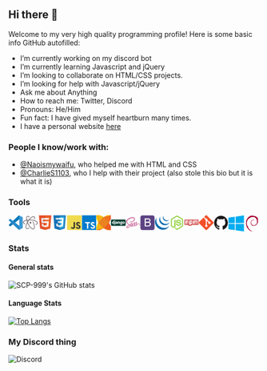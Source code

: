 ## Hi there 👋
Welcome to my very high quality programming profile! Here is some basic info GitHub autofilled:
- I’m currently working on my discord bot
- I’m currently learning Javascript and jQuery
- I’m looking to collaborate on HTML/CSS projects.
- I’m looking for help with Javascript/jQuery 
- Ask me about Anything 
- How to reach me: Twitter, Discord
- Pronouns: He/Him
- Fun fact: I have gived myself heartburn many times.
- I have a personal website [here](https://theblobscp.github.io)
### People I know/work with:
- [@Naoismywaifu](https://github.com/Naoismywaifu), who helped me with HTML and CSS
- [@CharlieS1103](https://github.com/CharlieS1103), who I help with their project (also stole this bio but it is what it is)

### Tools
<div style="display: flex;">
<a href="https://code.visualstudio.com/">
<img src="https://raw.githubusercontent.com/devicons/devicon/master/icons/vscode/vscode-original.svg" width="32" length="32" alt="Visual Studio Code" />
</a>
<a href="https://atom.io/">
<img src="https://raw.githubusercontent.com/devicons/devicon/master/icons/atom/atom-original.svg" width="32" length="32" alt="Atom" />
</a>
<a href="https://www.w3.org/html/">
<img src="https://raw.githubusercontent.com/devicons/devicon/master/icons/html5/html5-original.svg" width="32" length="32" alt="HTML5" />
</a>
<a href="https://www.w3.org/Style/CSS/Overview.en.html">
<img src="https://raw.githubusercontent.com/devicons/devicon/master/icons/css3/css3-original.svg" width="32" length="32" alt="CSS3" />
</a>
<a href="https://www.javascript.com/">
<img src="https://raw.githubusercontent.com/devicons/devicon/master/icons/javascript/javascript-original.svg" width="32" length="32" alt="JavaScript" />
 </a>
<a href="https://www.typescriptlang.org/">
<img src="https://raw.githubusercontent.com/devicons/devicon/master/icons/typescript/typescript-original.svg" width="32" length="32" alt="TypeScript" />
</a>
<a href="https://haxe.org/">
<img src="https://raw.githubusercontent.com/devicons/devicon/master/icons/haxe/haxe-original.svg" width="32" length="32" alt="Haxe" />
</a>
<a href="https://www.djangoproject.com/">
<img src="https://raw.githubusercontent.com/devicons/devicon/master/icons/django/django-original.svg" width="32" length="32" alt="Django" />
</a>
<a href="https://sass-lang.com/">
<img src="https://raw.githubusercontent.com/devicons/devicon/master/icons/sass/sass-original.svg" width="32" length="32" alt="Sass" />
</a>
<a href="https://getbootstrap.com/">
<img src="https://raw.githubusercontent.com/devicons/devicon/master/icons/bootstrap/bootstrap-plain.svg" width="32" length="32" alt="Bootstrap" />
</a>
<a href="https://jquery.com/">
<img src="https://raw.githubusercontent.com/devicons/devicon/master/icons/jquery/jquery-original.svg" width="32" length="32" alt="jQuery" />
</a>
<a href="https://nodejs.org/en/">
<img src="https://raw.githubusercontent.com/devicons/devicon/master/icons/nodejs/nodejs-original.svg" width="32" length="32" alt="Node.js" />
</a>
<a href="https://www.npmjs.com/">
<img src="https://raw.githubusercontent.com/devicons/devicon/master/icons/npm/npm-original-wordmark.svg" width="32" length="32" alt="npm" />
</a>
<a href="https://git-scm.com/">
<img src="https://raw.githubusercontent.com/devicons/devicon/master/icons/git/git-original.svg" width="32" length="32" alt= "Git" />
</a>
<a href="https://github.com/">
<img src="https://raw.githubusercontent.com/devicons/devicon/master/icons/github/github-original.svg" width="32" length="32" alt="GitHub" />
</a>
<img src="https://raw.githubusercontent.com/devicons/devicon/master/icons/windows8/windows8-original.svg" width="32" length="32" alt="Windows 10" />
<img src="https://raw.githubusercontent.com/devicons/devicon/master/icons/debian/debian-original.svg" width="32" length="32" alt="Debian" />
</div>

### Stats
#### General stats
![SCP-999's GitHub stats](https://github-readme-stats.vercel.app/api?username=theblobscp&count_private=true&show_icons=true&theme=radical)

#### Language Stats
[![Top Langs](https://github-readme-stats.vercel.app/api/top-langs/?username=theblobscp&count_private=true&show_icons=true&theme=radical)](https://github.com/anuraghazra/github-readme-stats)
 
### My Discord thing
![Discord](https://discord.c99.nl/widget/theme-1/718291524130963550.png)
